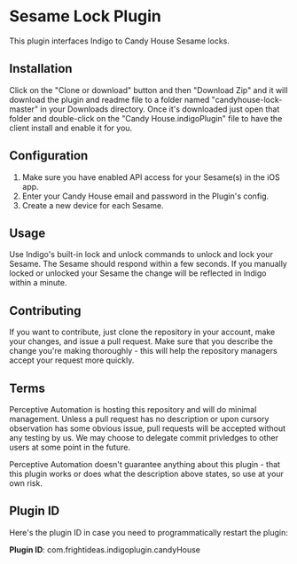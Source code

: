 # Sesame Lock Plugin

This plugin interfaces Indigo to Candy House Sesame locks.

## Installation

Click on the "Clone or download" button and then "Download Zip" and it will download the plugin and readme file to a folder named "candyhouse-lock-master" in your Downloads directory. Once it's downloaded just open that folder and double-click on the "Candy House.indigoPlugin" file to have the client install and enable it for you.

## Configuration

1. Make sure you have enabled API access for your Sesame(s) in the iOS app.
2. Enter your Candy House email and password in the Plugin's config.
3. Create a new device for each Sesame.

## Usage

Use Indigo's built-in lock and unlock commands to unlock and lock your Sesame.  The Sesame should respond within a few seconds.  If you manually locked or unlocked your Sesame the change will be reflected in Indigo within a minute.

## Contributing

If you want to contribute, just clone the repository in your account, make your changes, and issue a pull request. Make sure that you describe the change you're making thoroughly - this will help the repository managers accept your request more quickly.

## Terms

Perceptive Automation is hosting this repository and will do minimal management. Unless a pull request has no description or upon cursory observation has some obvious issue, pull requests will be accepted without any testing by us. We may choose to delegate commit privledges to other users at some point in the future.

Perceptive Automation doesn't guarantee anything about this plugin - that this plugin works or does what the description above states, so use at your own risk. 

## Plugin ID

Here's the plugin ID in case you need to programmatically restart the plugin:

**Plugin ID**: com.frightideas.indigoplugin.candyHouse
